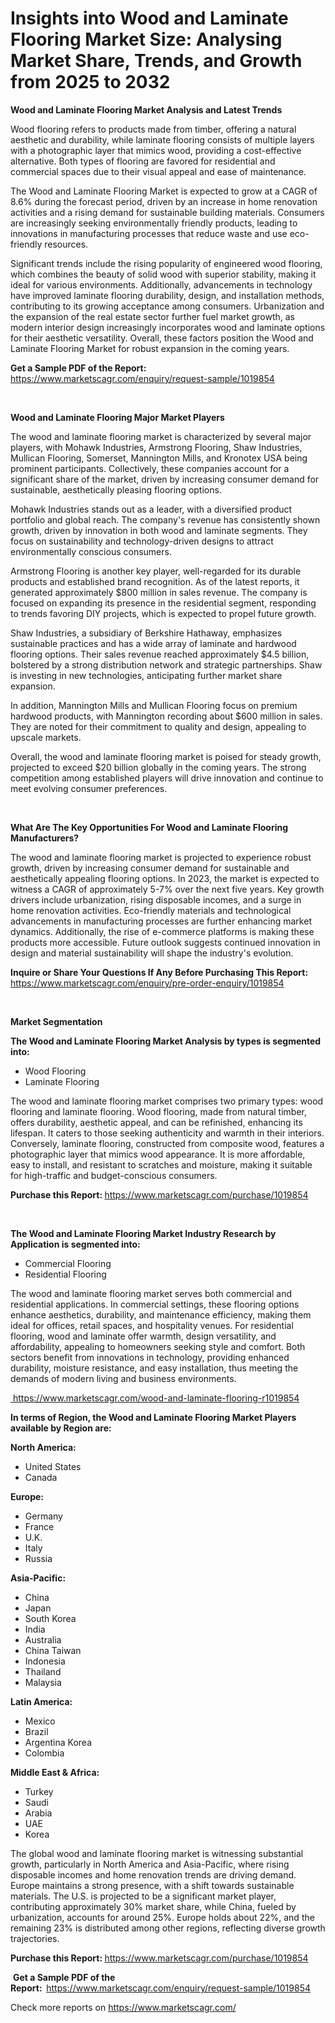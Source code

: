 <p><h1>Insights into Wood and Laminate Flooring Market Size: Analysing Market Share, Trends, and Growth from 2025 to 2032</h1></p><p><strong>Wood and Laminate Flooring Market Analysis and Latest Trends</strong></p>
<p><p>Wood flooring refers to products made from timber, offering a natural aesthetic and durability, while laminate flooring consists of multiple layers with a photographic layer that mimics wood, providing a cost-effective alternative. Both types of flooring are favored for residential and commercial spaces due to their visual appeal and ease of maintenance.</p><p>The Wood and Laminate Flooring Market is expected to grow at a CAGR of 8.6% during the forecast period, driven by an increase in home renovation activities and a rising demand for sustainable building materials. Consumers are increasingly seeking environmentally friendly products, leading to innovations in manufacturing processes that reduce waste and use eco-friendly resources.</p><p>Significant trends include the rising popularity of engineered wood flooring, which combines the beauty of solid wood with superior stability, making it ideal for various environments. Additionally, advancements in technology have improved laminate flooring durability, design, and installation methods, contributing to its growing acceptance among consumers. Urbanization and the expansion of the real estate sector further fuel market growth, as modern interior design increasingly incorporates wood and laminate options for their aesthetic versatility. Overall, these factors position the Wood and Laminate Flooring Market for robust expansion in the coming years.</p></p>
<p><strong>Get a Sample PDF of the Report:&nbsp;</strong> <a href="https://www.marketscagr.com/enquiry/request-sample/1019854?utm_campaign=2944&utm_medium=2&utm_source=Github&utm_content=ia&utm_term=31032025&utm_id=wood-and-laminate-flooring">https://www.marketscagr.com/enquiry/request-sample/1019854</a></p>
<p>&nbsp;</p>
<p><strong>Wood and Laminate Flooring Major Market Players</strong></p>
<p><p>The wood and laminate flooring market is characterized by several major players, with Mohawk Industries, Armstrong Flooring, Shaw Industries, Mullican Flooring, Somerset, Mannington Mills, and Kronotex USA being prominent participants. Collectively, these companies account for a significant share of the market, driven by increasing consumer demand for sustainable, aesthetically pleasing flooring options.</p><p>Mohawk Industries stands out as a leader, with a diversified product portfolio and global reach. The company's revenue has consistently shown growth, driven by innovation in both wood and laminate segments. They focus on sustainability and technology-driven designs to attract environmentally conscious consumers. </p><p>Armstrong Flooring is another key player, well-regarded for its durable products and established brand recognition. As of the latest reports, it generated approximately $800 million in sales revenue. The company is focused on expanding its presence in the residential segment, responding to trends favoring DIY projects, which is expected to propel future growth.</p><p>Shaw Industries, a subsidiary of Berkshire Hathaway, emphasizes sustainable practices and has a wide array of laminate and hardwood flooring options. Their sales revenue reached approximately $4.5 billion, bolstered by a strong distribution network and strategic partnerships. Shaw is investing in new technologies, anticipating further market share expansion.</p><p>In addition, Mannington Mills and Mullican Flooring focus on premium hardwood products, with Mannington recording about $600 million in sales. They are noted for their commitment to quality and design, appealing to upscale markets.</p><p>Overall, the wood and laminate flooring market is poised for steady growth, projected to exceed $20 billion globally in the coming years. The strong competition among established players will drive innovation and continue to meet evolving consumer preferences.</p></p>
<p>&nbsp;</p>
<p><strong>What Are The Key Opportunities For Wood and Laminate Flooring Manufacturers?</strong></p>
<p><p>The wood and laminate flooring market is projected to experience robust growth, driven by increasing consumer demand for sustainable and aesthetically appealing flooring options. In 2023, the market is expected to witness a CAGR of approximately 5-7% over the next five years. Key growth drivers include urbanization, rising disposable incomes, and a surge in home renovation activities. Eco-friendly materials and technological advancements in manufacturing processes are further enhancing market dynamics. Additionally, the rise of e-commerce platforms is making these products more accessible. Future outlook suggests continued innovation in design and material sustainability will shape the industry's evolution.</p></p>
<p><strong>Inquire or Share Your Questions If Any Before Purchasing This Report:</strong> <a href="https://www.marketscagr.com/enquiry/pre-order-enquiry/1019854?utm_campaign=2944&utm_medium=2&utm_source=Github&utm_content=ia&utm_term=31032025&utm_id=wood-and-laminate-flooring">https://www.marketscagr.com/enquiry/pre-order-enquiry/1019854</a></p>
<p>&nbsp;</p>
<p><strong>Market Segmentation</strong></p>
<p><strong>The Wood and Laminate Flooring Market Analysis by types is segmented into:</strong></p>
<p><ul><li>Wood Flooring</li><li>Laminate Flooring</li></ul></p>
<p><p>The wood and laminate flooring market comprises two primary types: wood flooring and laminate flooring. Wood flooring, made from natural timber, offers durability, aesthetic appeal, and can be refinished, enhancing its lifespan. It caters to those seeking authenticity and warmth in their interiors. Conversely, laminate flooring, constructed from composite wood, features a photographic layer that mimics wood appearance. It is more affordable, easy to install, and resistant to scratches and moisture, making it suitable for high-traffic and budget-conscious consumers.</p></p>
<p><strong>Purchase this Report:&nbsp;</strong><a href="https://www.marketscagr.com/purchase/1019854?utm_campaign=2944&utm_medium=2&utm_source=Github&utm_content=ia&utm_term=31032025&utm_id=wood-and-laminate-flooring">https://www.marketscagr.com/purchase/1019854</a></p>
<p>&nbsp;</p>
<p><strong>The Wood and Laminate Flooring Market Industry Research by Application is segmented into:</strong></p>
<p><ul><li>Commercial Flooring</li><li>Residential Flooring</li></ul></p>
<p><p>The wood and laminate flooring market serves both commercial and residential applications. In commercial settings, these flooring options enhance aesthetics, durability, and maintenance efficiency, making them ideal for offices, retail spaces, and hospitality venues. For residential flooring, wood and laminate offer warmth, design versatility, and affordability, appealing to homeowners seeking style and comfort. Both sectors benefit from innovations in technology, providing enhanced durability, moisture resistance, and easy installation, thus meeting the demands of modern living and business environments.</p></p>
<p><a href="https://www.marketscagr.com/wood-and-laminate-flooring-r1019854?utm_campaign=2944&utm_medium=2&utm_source=Github&utm_content=ia&utm_term=31032025&utm_id=wood-and-laminate-flooring">&nbsp;https://www.marketscagr.com/wood-and-laminate-flooring-r1019854</a></p>
<p><strong>In terms of Region, the Wood and Laminate Flooring Market Players available by Region are:</strong></p>
<p>
    <p> <strong> North America: </strong>
        <ul>
            <li>United States</li>
            <li>Canada</li>
        </ul>
        </p> 
    <p> <strong> Europe: </strong>
        <ul>
            <li>Germany</li>
            <li>France</li>
            <li>U.K.</li>
            <li>Italy</li>
            <li>Russia</li>
        </ul>
        </p> 
    <p> <strong> Asia-Pacific: </strong>
        <ul>
            <li>China</li>
            <li>Japan</li>
            <li>South Korea</li>
            <li>India</li>
            <li>Australia</li>
            <li>China Taiwan</li>
            <li>Indonesia</li>
            <li>Thailand</li>
            <li>Malaysia</li>
        </ul>
        </p> 
    <p> <strong> Latin America: </strong>
        <ul>
            <li>Mexico</li>
            <li>Brazil</li>
            <li>Argentina Korea</li>
            <li>Colombia</li>
        </ul>
        </p> 
    <p> <strong> Middle East & Africa: </strong>
        <ul>
            <li>Turkey</li>
            <li>Saudi</li>
            <li>Arabia</li>
            <li>UAE</li>
            <li>Korea</li>
        </ul>
    </p>
    </p>
<p><p>The global wood and laminate flooring market is witnessing substantial growth, particularly in North America and Asia-Pacific, where rising disposable incomes and home renovation trends are driving demand. Europe maintains a strong presence, with a shift towards sustainable materials. The U.S. is projected to be a significant market player, contributing approximately 30% market share, while China, fueled by urbanization, accounts for around 25%. Europe holds about 22%, and the remaining 23% is distributed among other regions, reflecting diverse growth trajectories.</p></p>
<p><strong>Purchase this Report: </strong><a href="https://www.marketscagr.com/purchase/1019854?utm_campaign=2944&utm_medium=2&utm_source=Github&utm_content=ia&utm_term=31032025&utm_id=wood-and-laminate-flooring">https://www.marketscagr.com/purchase/1019854</a></p>
<p>&nbsp;<strong>Get a Sample PDF of the Report:&nbsp;&nbsp;</strong><a href="https://www.marketscagr.com/enquiry/request-sample/1019854?utm_campaign=2944&utm_medium=2&utm_source=Github&utm_content=ia&utm_term=31032025&utm_id=wood-and-laminate-flooring">https://www.marketscagr.com/enquiry/request-sample/1019854</a></p>
<p><strong></strong></p>
<p>Check more reports on <a href="https://www.marketscagr.com/?utm_campaign=2944&utm_medium=2&utm_source=Github&utm_content=ia&utm_term=31032025&utm_id=wood-and-laminate-flooring">https://www.marketscagr.com/</a></p>